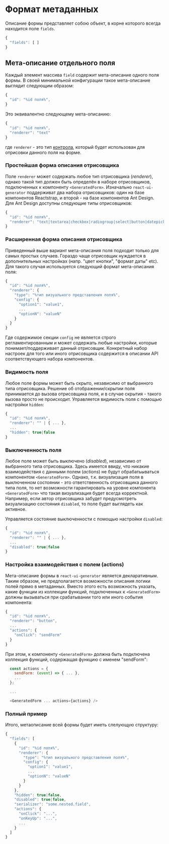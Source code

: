 # Формат метаданных

Описание формы представляет собою объект, в корне которого всегда находится поле `fields`. 

```js
{
  "fields": [ ]
}
```

## Мета-описание отдельного поля

Каждый элемент массива `field` содержит мета-описание одного поля формы. В своей минимальной конфигурации такое мета-описание выглядит следующим образом:

```js
{
  "id": "%id поля%",
}
```

Это эквивалентно следующему мета-описанию:

```js
{
  "id": "%id поля%",
  "renderer": "text"
}
```

где `renderer` - это тип [контрола](https://en.wikipedia.org/wiki/Widget_(GUI)), который будет использован для отрисовки данного поля на форме.


### Простейшая форма описания отрисовщика

Поле `renderer` может содержать любое тип отрисовщика (*renderer*), однако такой тип должен быть определён в наборе отрисовщиков, подключенных к компоненту `<GeneratedForm>`. Изначально `react-ui-generator` поддерживат два набора отрисовщиков: один на базе компонентов Reactstrap, и второй - на базе компонентов Ant Design. Для Ant Design доступны следующие типы отрисовщиков:

```js
{
  "id": "%id поля%",
  "renderer": "text|textarea|checkbox|radiogroup|select|button|datepicker|upload"
}
```

### Расширенная форма описания отрисовщика

Приведенный выше вариант мета-описания поля подходит только для самых простых случаев. Гораздо чаще отрисовщик нуждается в дополнительных настройках (напр. "цвет кнопки", "формат даты" etc). Для такого случая используется следующий формат мета-описания поля:

```js
{
  "id": "%id поля%",
  "renderer": {
    "type": "%тип визуального представления поля%",
    "config": {
      "option1": "value1",
      ...
      "optionN": "valueN"
    }
  }
}
```

Где содержимое секции `config` не является строго регламентированным и может содержать любые настройки, которые понимает/поддерживает данный отрисовщик. Конкретный набор настроек для того или иного отрисовщика содержится в описании API соответствующего набора компонентов.

### Видимость поля

Любое поле формы может быть скрыто, независимо от выбранного типа отрисовщика. Решение об отображении/скрытии поля принимается до вызова отрисовщика поля, и в случае скрытия - такого вызова просто не происходит. Управляется видимость поля с помощью настройки `hidden`:

```js
{
  "id": "%id поля%",
  "renderer": "" | { ... },
  ...
  "hidden": true|false
}
```

### Выключенность поля

Любое поле может быть выключено (*disabled*), независимо от выбранного типа отрисовщика. Здесь имеется ввиду, что никакие взаимодействия с данными полем (*actions*) не будут обрабатьываться компонентом `<GeneratedForm>`. Однако, т.к. визуализация поля в выключенном состоянии - это ответственность отрисовщика данного типа поля, то нет возможности гарантировать на уровне компонента `<GeneratedForm>` что такая визуализация будет всегда корректной. Например, если автор отрисовщика забудет предусмотреть визуализацию состояния `disabled`, то поле будет выглядеть как активное.

Управляется состояние выключенности с помощью настройки `disabled`:

```js
{
  "id": "%id поля%",
  "renderer": "" | { ... },
  ...
  "disabled": true|false
}
```

### Настройка взаимодействия с полем (actions)

Мета-описание формы в `react-ui-generator` является декларативным. Таким образом, не предполагается возможности описания логики полей прямо в метаданных. Вместо этого есть возможность указать, какие функции из коллекции функций, подключенных к `<GeneratedForm>` должны вызываться при срабатывании того или иного события компонента:

```js
{
  "id": "%id поля%",
  "renderer": "button",
  ...
  "actions": {
    "onClick": "sendForm"
  }
}
```

При этом, к компоненту `<GeneratedForm>` должна быть подключена коллекция функций, содержащая функцию с именем "sendForm":

```js
  const actions = {
    sendForm: (event) => { ... },
    ...
  };

  ...

  <GeneratedForm ... actions={actions} />
```

### Полный пример

Итого, метаописание всей формы будет иметь слелующую структуру:

```js
{
  "fields": [
    {
      "id": "%id поля%",
      "renderer": {
        "type": "%тип визуального представления поля%",
        "config": {
          "option1": "value1",
          ...
          "optionN": "valueN"
        }
      }
    },
    "hidden": true|false,
    "disabled": true|false,
    "serializer": "some.nested.field",
    "actions": {
      "onClick": "...",
      "onKeyUp": "...",
      ...
    }
  ]
}
```
